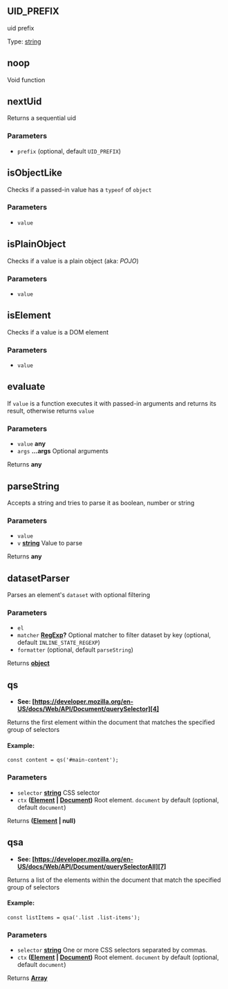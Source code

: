 <!-- Generated by documentation.js. Update this documentation by updating the source code. -->

## UID_PREFIX

uid prefix

Type: [string][1]

## noop

Void function

## nextUid

Returns a sequential uid

### Parameters

-   `prefix`   (optional, default `UID_PREFIX`)

## isObjectLike

Checks if a passed-in value has a `typeof` of `object`

### Parameters

-   `value`  

## isPlainObject

Checks if a value is a plain object (aka: _POJO_)

### Parameters

-   `value`  

## isElement

Checks if a value is a DOM element

### Parameters

-   `value`  

## evaluate

If `value` is a function executes it with passed-in arguments and returns its result,
otherwise returns `value`

### Parameters

-   `value` **any** 
-   `args` **...args** Optional arguments

Returns **any** 

## parseString

Accepts a string and tries to parse it as boolean, number or string

### Parameters

-   `value`  
-   `v` **[string][1]** Value to parse

Returns **any** 

## datasetParser

Parses an element's `dataset` with optional filtering

### Parameters

-   `el`  
-   `matcher` **[RegExp][2]?** Optional matcher to filter dataset by key (optional, default `INLINE_STATE_REGEXP`)
-   `formatter`   (optional, default `parseString`)

Returns **[object][3]** 

## qs

-   **See: [https://developer.mozilla.org/en-US/docs/Web/API/Document/querySelector][4]**

Returns the first element within the document that matches the specified group of selectors

#### Example:

    const content = qs('#main-content');

### Parameters

-   `selector` **[string][1]** CSS selector
-   `ctx` **([Element][5] \| [Document][6])** Root element. `document` by default (optional, default `document`)

Returns **([Element][5] | null)** 

## qsa

-   **See: [https://developer.mozilla.org/en-US/docs/Web/API/Document/querySelectorAll][7]**

Returns a list of the elements within the document that match the specified group of selectors

#### Example:

    const listItems = qsa('.list .list-items');

### Parameters

-   `selector` **[string][1]** One or more CSS selectors separated by commas.
-   `ctx` **([Element][5] \| [Document][6])** Root element. `document` by default (optional, default `document`)

Returns **[Array][8]** 

[1]: https://developer.mozilla.org/docs/Web/JavaScript/Reference/Global_Objects/String

[2]: https://developer.mozilla.org/docs/Web/JavaScript/Reference/Global_Objects/RegExp

[3]: https://developer.mozilla.org/docs/Web/JavaScript/Reference/Global_Objects/Object

[4]: https://developer.mozilla.org/en-US/docs/Web/API/Document/querySelector

[5]: https://developer.mozilla.org/docs/Web/API/Element

[6]: https://developer.mozilla.org/docs/Web/JavaScript

[7]: https://developer.mozilla.org/en-US/docs/Web/API/Document/querySelectorAll

[8]: https://developer.mozilla.org/docs/Web/JavaScript/Reference/Global_Objects/Array
